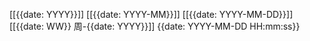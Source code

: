 [[{{date: YYYY}}]]
[[{{date: YYYY-MM}}]]
[[{{date: YYYY-MM-DD}}]]
[[{{date: WW}} 周-{{date: YYYY}}]]
{{date: YYYY-MM-DD HH:mm:ss}}